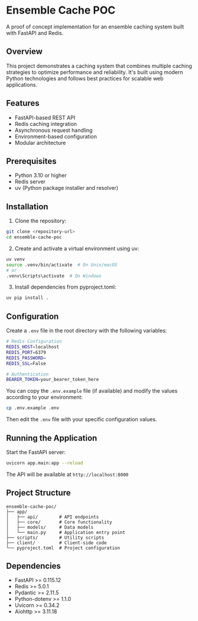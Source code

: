 # Ensemble Cache POC

A proof of concept implementation for an ensemble caching system built with FastAPI and Redis.

## Overview

This project demonstrates a caching system that combines multiple caching strategies to optimize performance and reliability. It's built using modern Python technologies and follows best practices for scalable web applications.

## Features

- FastAPI-based REST API
- Redis caching integration
- Asynchronous request handling
- Environment-based configuration
- Modular architecture

## Prerequisites

- Python 3.10 or higher
- Redis server
- uv (Python package installer and resolver)

## Installation

1. Clone the repository:
```bash
git clone <repository-url>
cd ensemble-cache-poc
```

2. Create and activate a virtual environment using uv:
```bash
uv venv
source .venv/bin/activate  # On Unix/macOS
# or
.venv\Scripts\activate  # On Windows
```

3. Install dependencies from pyproject.toml:
```bash
uv pip install .
```

## Configuration

Create a `.env` file in the root directory with the following variables:

```bash
# Redis Configuration
REDIS_HOST=localhost
REDIS_PORT=6379
REDIS_PASSWORD=
REDIS_SSL=False

# Authentication
BEARER_TOKEN=your_bearer_token_here
```

You can copy the `.env.example` file (if available) and modify the values according to your environment:

```bash
cp .env.example .env
```

Then edit the `.env` file with your specific configuration values.

## Running the Application

Start the FastAPI server:
```bash
uvicorn app.main:app --reload
```

The API will be available at `http://localhost:8000`

## Project Structure

```
ensemble-cache-poc/
├── app/
│   ├── api/        # API endpoints
│   ├── core/       # Core functionality
│   ├── models/     # Data models
│   └── main.py     # Application entry point
├── scripts/        # Utility scripts
├── client/         # Client-side code
└── pyproject.toml  # Project configuration
```

## Dependencies

- FastAPI >= 0.115.12
- Redis >= 5.0.1
- Pydantic >= 2.11.5
- Python-dotenv >= 1.1.0
- Uvicorn >= 0.34.2
- Aiohttp >= 3.11.18